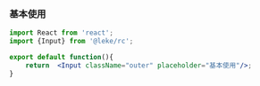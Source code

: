 <!--
 * @Description: 
 * @Author: linchaoting
 * @Date: 2020-11-13 16:16:51
 * @LastEditTime: 2020-11-13 16:52:48
-->
### 基本使用
```jsx
import React from 'react';
import {Input} from '@leke/rc';

export default function(){
    return  <Input className="outer" placeholder="基本使用"/>;
}
```